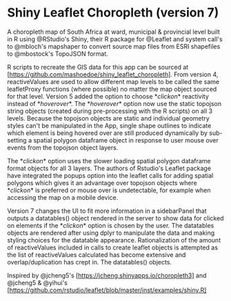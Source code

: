 # Shiny Leaflet Choropleth (version 7)
A choropleth map of South Africa at ward, municipal & provincial level built in R using @RStudio's Shiny, their R package for @Leaflet and system call's to @mbloch's mapshaper to convert source map files from ESRI shapefiles to @mbostock's TopoJSON format.

R scripts to recreate the GIS data for this app can be sourced at [https://github.com/mashoedoe/shiny_leaflet_choropleth]. From version 4, reactiveValues  are used to allow different map levels to be called the same leafletProxy functions (where possible) no matter the map object sourced for that level. Version 5 added the option to choose $*click on*$ reactivity instead of $*hover over*$. The $*hover over*$ option now use the static topojson string objects (created during pre-processing with the R scripts) on all 3 levels. Because the topojson objects are static and individual geometry styles can't be manipulated in the App, single shape outlines to indicate which element is being hovered over are still produced dynamically by sub-setting a spatial polygon dataframe object in response to user mouse over events from the topojson object layers.

The $*click on*$ option uses the slower loading spatial polygon dataframe format objects for all 3 layers. The authors of Rstudio's Leaflet package have integrated the popups option into the leaflet calls for adding spatial polygons which gives it an advantage over topojson objects where $*click on*$ is preferred or mouse over is undetectable, for example when accessing the map on a mobile device.

Version 7 changes the UI to fit more information in a sidebarPanel that outputs a datatables() object rendered in the server to show data for clicked on elements if the $*click on*$ option is chosen by the user. The datatables objects are rendered after using dplyr to manipulate the data and making styling choices for the datatable appearance. Rationalization of the amount of reactiveValues included in calls to create leaflet objects is attempted as the list of reactiveValues calculated has become extensive and overlap/duplication has crept in. The datatables() objects.

Inspired by @jcheng5's [https://jcheng.shinyapps.io/choropleth3] and @jcheng5 & @yihui's [https://github.com/rstudio/leaflet/blob/master/inst/examples/shiny.R]
